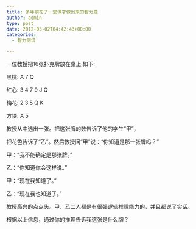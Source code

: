 ```yaml
---
title: 多年前花了一堂课才做出来的智力题
author: admin
type: post
date: 2012-03-02T04:42:43+00:00
categories:
  - 智力测试

---
```

一位教授把16张扑克牌放在桌上,如下:
  
黑桃: A 7 Q
  
红心: 3 4 7 9 J Q
  
梅花: 2 3 5 Q K
  
方块: A 5
  
教授从中选出一张。把这张牌的数告诉了他的学生“甲”，
  
把花色告诉了“乙”。然后教授问“甲”说：“你知道是那一张牌吗？”
  
甲：“我不能确定是那张牌。”
  
乙：“你知道你会这样说。”
  
甲：“现在我知道了。”
  
乙：“现在我也知道了。”
  
教授高兴的点点头。甲、乙二人都是有很强逻辑推理能力的，并且都说了实话。
  
根据以上信息，通过你的推理告诉我这张是什么牌？